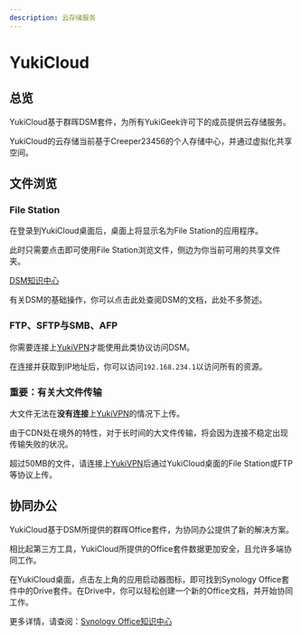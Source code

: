 ```yaml
---
description: 云存储服务
---
```


# YukiCloud

## 总览

YukiCloud基于群晖DSM套件，为所有YukiGeek许可下的成员提供云存储服务。

YukiCloud的云存储当前基于Creeper23456的个人存储中心，并通过虚拟化共享空间。

## 文件浏览

### File Station

在登录到YukiCloud桌面后，桌面上将显示名为File Station的应用程序。

此时只需要点击即可使用File Station浏览文件，侧边为你当前可用的共享文件夹。

[DSM知识中心](https://kb.synology.com/zh-cn/search?sources%5B%5D=tutorial\&sources%5B%5D=help\&os\_versions%5B%5D=2\&services%5B%5D=File\_Station)

有关DSM的基础操作，你可以点击此处查阅DSM的文档，此处不多赘述。

### FTP、SFTP与SMB、AFP

你需要连接上[YukiVPN](../jin-jie/yukivpn.md)才能使用此类协议访问DSM。

在连接并获取到IP地址后，你可以访问`192.168.234.1`以访问所有的资源。

### 重要：有关大文件传输

大文件无法在**没有连接**上[YukiVPN](../jin-jie/yukivpn.md)的情况下上传。

由于CDN处在境外的特性，对于长时间的大文件传输，将会因为连接不稳定出现传输失败的状况。

超过50MB的文件，请连接上[YukiVPN](../jin-jie/yukivpn.md)后通过YukiCloud桌面的File Station或FTP等协议上传。

## 协同办公

YukiCloud基于DSM所提供的群晖Office套件，为协同办公提供了新的解决方案。

相比起第三方工具，YukiCloud所提供的Office套件数据更加安全，且允许多端协同工作。

在YukiCloud桌面，点击左上角的应用启动器图标，即可找到Synology Office套件中的Drive套件。在Drive中，你可以轻松创建一个新的Office文档，并开始协同工作。

更多详情，请查阅：[Synology Office知识中心](https://kb.synology.com/zh-cn/DSM/help/Spreadsheet/office\_general?version=7)
